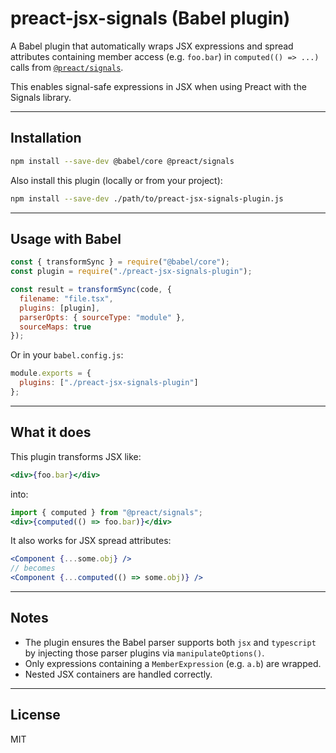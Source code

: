 # preact-jsx-signals (Babel plugin)

A Babel plugin that automatically wraps JSX expressions and spread attributes containing member access (e.g. `foo.bar`) in `computed(() => ...)` calls from [`@preact/signals`](https://preactjs.com/guide/v10/signals/).

This enables signal-safe expressions in JSX when using Preact with the Signals library.

---

## Installation

```sh
npm install --save-dev @babel/core @preact/signals
```

Also install this plugin (locally or from your project):

```sh
npm install --save-dev ./path/to/preact-jsx-signals-plugin.js
```

---

## Usage with Babel

```js
const { transformSync } = require("@babel/core");
const plugin = require("./preact-jsx-signals-plugin");

const result = transformSync(code, {
  filename: "file.tsx",
  plugins: [plugin],
  parserOpts: { sourceType: "module" },
  sourceMaps: true
});
```

Or in your `babel.config.js`:

```js
module.exports = {
  plugins: ["./preact-jsx-signals-plugin"]
};
```

---

## What it does

This plugin transforms JSX like:

```jsx
<div>{foo.bar}</div>
```

into:

```jsx
import { computed } from "@preact/signals";
<div>{computed(() => foo.bar)}</div>
```

It also works for JSX spread attributes:

```jsx
<Component {...some.obj} />
// becomes
<Component {...computed(() => some.obj)} />
```

---

## Notes

* The plugin ensures the Babel parser supports both `jsx` and `typescript` by injecting those parser plugins via `manipulateOptions()`.
* Only expressions containing a `MemberExpression` (e.g. `a.b`) are wrapped.
* Nested JSX containers are handled correctly.

---

## License

MIT
